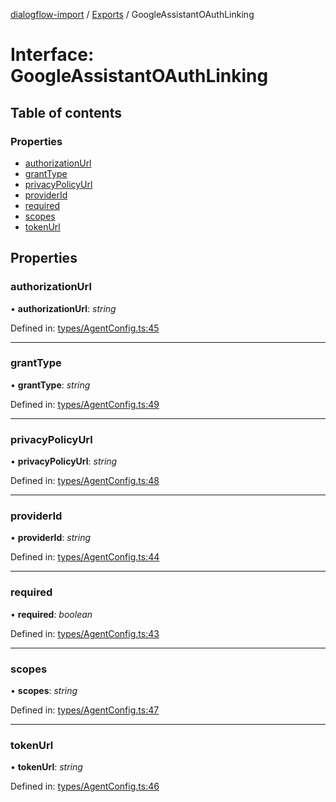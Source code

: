 [dialogflow-import](../README.md) / [Exports](../modules.md) / GoogleAssistantOAuthLinking

# Interface: GoogleAssistantOAuthLinking

## Table of contents

### Properties

- [authorizationUrl](googleassistantoauthlinking.md#authorizationurl)
- [grantType](googleassistantoauthlinking.md#granttype)
- [privacyPolicyUrl](googleassistantoauthlinking.md#privacypolicyurl)
- [providerId](googleassistantoauthlinking.md#providerid)
- [required](googleassistantoauthlinking.md#required)
- [scopes](googleassistantoauthlinking.md#scopes)
- [tokenUrl](googleassistantoauthlinking.md#tokenurl)

## Properties

### authorizationUrl

• **authorizationUrl**: *string*

Defined in: [types/AgentConfig.ts:45](https://github.com/edupsousa/dialogflow-import/blob/67be62f/src/types/AgentConfig.ts#L45)

___

### grantType

• **grantType**: *string*

Defined in: [types/AgentConfig.ts:49](https://github.com/edupsousa/dialogflow-import/blob/67be62f/src/types/AgentConfig.ts#L49)

___

### privacyPolicyUrl

• **privacyPolicyUrl**: *string*

Defined in: [types/AgentConfig.ts:48](https://github.com/edupsousa/dialogflow-import/blob/67be62f/src/types/AgentConfig.ts#L48)

___

### providerId

• **providerId**: *string*

Defined in: [types/AgentConfig.ts:44](https://github.com/edupsousa/dialogflow-import/blob/67be62f/src/types/AgentConfig.ts#L44)

___

### required

• **required**: *boolean*

Defined in: [types/AgentConfig.ts:43](https://github.com/edupsousa/dialogflow-import/blob/67be62f/src/types/AgentConfig.ts#L43)

___

### scopes

• **scopes**: *string*

Defined in: [types/AgentConfig.ts:47](https://github.com/edupsousa/dialogflow-import/blob/67be62f/src/types/AgentConfig.ts#L47)

___

### tokenUrl

• **tokenUrl**: *string*

Defined in: [types/AgentConfig.ts:46](https://github.com/edupsousa/dialogflow-import/blob/67be62f/src/types/AgentConfig.ts#L46)
